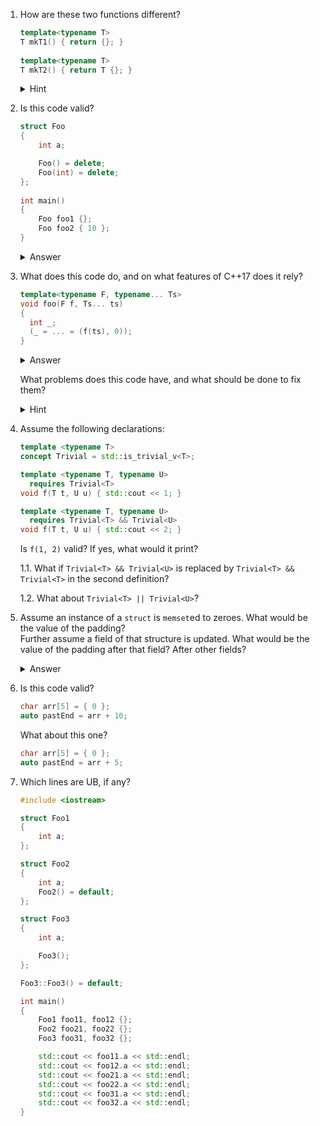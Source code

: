 1.  How are these two functions different?
    ```c++
    template<typename T>
    T mkT1() { return {}; }
   
    template<typename T>
    T mkT2() { return T {}; }
    ```
   
    <details>
      <summary>Hint</summary>
      Besides the obvious difference in handling of explicit vs nonexplicit default constructors, consider `std::mutex` and C++14 vs C++17.
    </details>

1.  Is this code valid?
    ```c++
    struct Foo
    {
        int a;

        Foo() = delete;
        Foo(int) = delete;
    };
   
    int main()
    {
        Foo foo1 {};
        Foo foo2 { 10 };
    }
    ```
    <details>
      <summary>Answer</summary>
      Depends on the C++ version.

      Up until C++17, both variables are initialized with aggregate initialization. `Foo foo` and `Foo foo(10)` wouldn't be valid, though.

      Starting with C++20, this somewhat counter-intuitive behaviour is fixed, and this code no longer compiles.
    </details>

1.  What does this code do, and on what features of C++17 does it rely?
    ```c++
    template<typename F, typename... Ts>
    void foo(F f, Ts... ts)
    {
      int _;
      (_ = ... = (f(ts), 0));
    }
    ```
    <details>
      <summary>Answer</summary>
      1. It calls the function on the elements of the variadic pack in reverse order.
      2. The features are left as an exercise for the reader.
    </details>

    What problems does this code have, and what should be done to fix them?
    <details>
      <summary>Hint</summary>
      <code>f</code> might return something with an overloaded <code>operator,</code>.
    </details>

1.  Assume the following declarations:
    ```c++
    template <typename T>
    concept Trivial = std::is_trivial_v<T>;

    template <typename T, typename U>
      requires Trivial<T>
    void f(T t, U u) { std::cout << 1; }

    template <typename T, typename U>
      requires Trivial<T> && Trivial<U>
    void f(T t, U u) { std::cout << 2; }
    ```

    Is `f(1, 2)` valid? If yes, what would it print?

    1.1. What if `Trivial<T> && Trivial<U>` is replaced by `Trivial<T> && Trivial<T>` in the second definition?

    1.2. What about `Trivial<T> || Trivial<U>`?

1.  Assume an instance of a `struct` is `memset`ed to zeroes. What would be the value of the padding?\
    Further assume a field of that structure is updated. What would be the value of the padding after that field? After other fields?
    <details>
      <summary>Answer</summary>
      Unspecified, unspecified.
    </details>

1.  Is this code valid?
    ```c
    char arr[5] = { 0 };
    auto pastEnd = arr + 10;
    ```

    What about this one?
    ```c
    char arr[5] = { 0 };
    auto pastEnd = arr + 5;
    ```

1.  Which lines are UB, if any?

    ```c++
    #include <iostream>

    struct Foo1
    {
        int a;
    };

    struct Foo2
    {
        int a;
        Foo2() = default;
    };

    struct Foo3
    {
        int a;

        Foo3();
    };

    Foo3::Foo3() = default;

    int main()
    {
        Foo1 foo11, foo12 {};
        Foo2 foo21, foo22 {};
        Foo3 foo31, foo32 {};

        std::cout << foo11.a << std::endl;
        std::cout << foo12.a << std::endl;
        std::cout << foo21.a << std::endl;
        std::cout << foo22.a << std::endl;
        std::cout << foo31.a << std::endl;
        std::cout << foo32.a << std::endl;
    }
    ```
